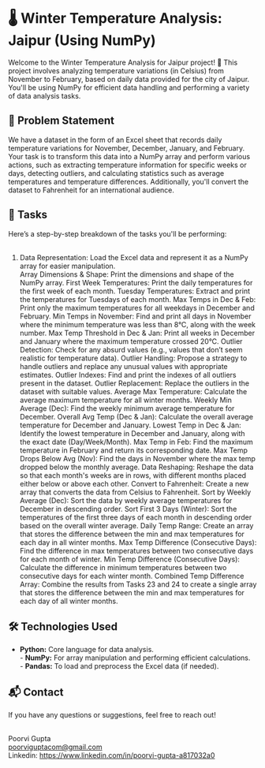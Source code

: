 # 🌡️ Winter Temperature Analysis: Jaipur (Using NumPy)
Welcome to the Winter Temperature Analysis for Jaipur project! 🎉 This project involves analyzing temperature variations (in Celsius) from November to February, based on daily data provided for the city of Jaipur. You'll be using NumPy for efficient data handling and performing a variety of data analysis tasks.

## 📝 Problem Statement
We have a dataset in the form of an Excel sheet that records daily temperature variations for November, December, January, and February. Your task is to transform this data into a NumPy array and perform various actions, such as extracting temperature information for specific weeks or days, detecting outliers, and calculating statistics such as average temperatures and temperature differences. Additionally, you'll convert the dataset to Fahrenheit for an international audience.

## 🎯 Tasks
Here’s a step-by-step breakdown of the tasks you'll be performing:<br><br>

1. Data Representation: Load the Excel data and represent it as a NumPy array for easier manipulation.<br>
Array Dimensions & Shape: Print the dimensions and shape of the NumPy array.
First Week Temperatures: Print the daily temperatures for the first week of each month.
Tuesday Temperatures: Extract and print the temperatures for Tuesdays of each month.
Max Temps in Dec & Feb: Print only the maximum temperatures for all weekdays in December and February.
Min Temps in November: Find and print all days in November where the minimum temperature was less than 8°C, along with the week number.
Max Temp Threshold in Dec & Jan: Print all weeks in December and January where the maximum temperature crossed 20°C.
Outlier Detection: Check for any absurd values (e.g., values that don’t seem realistic for temperature data).
Outlier Handling: Propose a strategy to handle outliers and replace any unusual values with appropriate estimates.
Outlier Indexes: Find and print the indexes of all outliers present in the dataset.
Outlier Replacement: Replace the outliers in the dataset with suitable values.
Average Max Temperature: Calculate the average maximum temperature for all winter months.
Weekly Min Average (Dec): Find the weekly minimum average temperature for December.
Overall Avg Temp (Dec & Jan): Calculate the overall average temperature for December and January.
Lowest Temp in Dec & Jan: Identify the lowest temperature in December and January, along with the exact date (Day/Week/Month).
Max Temp in Feb: Find the maximum temperature in February and return its corresponding date.
Max Temp Drops Below Avg (Nov): Find the days in November where the max temp dropped below the monthly average.
Data Reshaping: Reshape the data so that each month's weeks are in rows, with different months placed either below or above each other.
Convert to Fahrenheit: Create a new array that converts the data from Celsius to Fahrenheit.
Sort by Weekly Average (Dec): Sort the data by weekly average temperatures for December in descending order.
Sort First 3 Days (Winter): Sort the temperatures of the first three days of each month in descending order based on the overall winter average.
Daily Temp Range: Create an array that stores the difference between the min and max temperatures for each day in all winter months.
Max Temp Difference (Consecutive Days): Find the difference in max temperatures between two consecutive days for each month of winter.
Min Temp Difference (Consecutive Days): Calculate the difference in minimum temperatures between two consecutive days for each winter month.
Combined Temp Difference Array: Combine the results from Tasks 23 and 24 to create a single array that stores the difference between the min and max temperatures for each day of all winter months.
## 🛠 Technologies Used
- **Python:** Core language for data analysis.
<br>- **NumPy:** For array manipulation and performing efficient calculations.
<br>- **Pandas:** To load and preprocess the Excel data (if needed).
## 📬 Contact
If you have any questions or suggestions, feel free to reach out!<br><br>

Poorvi Gupta<br>
poorviguptacom@gmail.com<br>
Linkedin: https://www.linkedin.com/in/poorvi-gupta-a817032a0<br>
